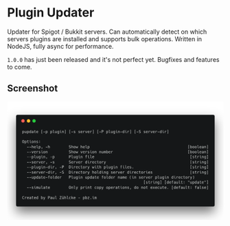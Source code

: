 # Plugin Updater
Updater for Spigot / Bukkit servers. Can automatically detect on which servers plugins are installed
and supports bulk operations.
Written in NodeJS, fully async for performance.

`1.0.0` has just been released and it's not perfect yet. Bugfixes and features to come.

## Screenshot
![screenshot](screenshot.png)